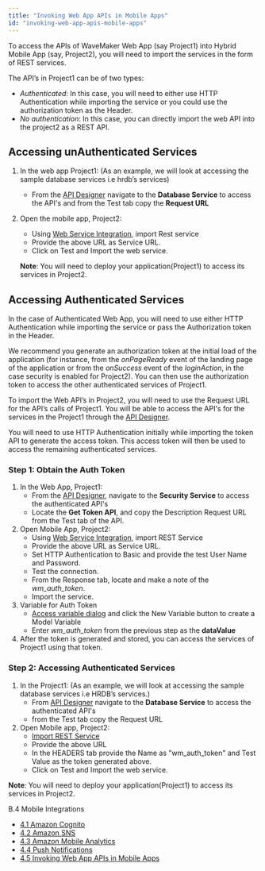 ```yaml
---
title: "Invoking Web App APIs in Mobile Apps"
id: "invoking-web-app-apis-mobile-apps"
---
```


To access the APIs of WaveMaker Web App (say Project1) into Hybrid Mobile App (say, Project2), you will need to import the services in the form of REST services.

The API’s in Project1 can be of two types:

- _Authenticated_: In this case, you will need to either use HTTP Authentication while importing the service or you could use the authorization token as the Header.
- _No authentication_: In this case, you can directly import the web API into the project2 as a REST API.

## Accessing unAuthenticated Services

1. In the web app Project1: (As an example, we will look at accessing the sample database services i.e hrdb’s services)
    - From the [API Designer](/learn/assets/API_Access.png) navigate to the **Database Service** to access the API's and from the Test tab copy the **Request URL**
2. Open the mobile app, Project2:
    
    - Using [Web Service Integration](/learn/app-development/services/web-services/web-services/), import Rest service
    - Provide the above URL as Service URL.
    - Click on Test and Import the web service.
    
    **Note**: You will need to deploy your application(Project1) to access its services in Project2.

## Accessing Authenticated Services

In the case of Authenticated Web App, you will need to use either HTTP Authentication while importing the service or pass the Authorization token in the Header.

We recommend you generate an authorization token at the initial load of the application (for instance, from the _onPageReady_ event of the landing page of the application or from the _onSuccess_ event of the _loginAction_, in the case security is enabled for Project2). You can then use the authorization token to access the other authenticated services of Project1.

To import the Web API’s in Project2, you will need to use the Request URL for the API’s calls of Project1. You will be able to access the API's for the services in the Project1 through the [API Designer](/learn/assets/API_Access.png).

You will need to use HTTP Authentication initially while importing the token API to generate the access token. This access token will then be used to access the remaining authenticated services.

### Step 1: Obtain the Auth Token

1. In the Web App, Project1:
    - From the [API Designer](/learn/assets/API_Access.png), navigate to the **Security Service** to access the authenticated API's
    - Locate the **Get Token API**, and copy the Description Request URL from the Test tab of the API.
2. Open Mobile App, Project2:
    - Using [Web Service Integration](/learn/app-development/services/web-services/web-services/), import REST Service
    - Provide the above URL as Service URL.
    - Set HTTP Authentication to Basic and provide the test User Name and Password.
    - Test the connection.
    - From the Response tab, locate and make a note of the _wm\_auth\_token_.
    - Import the service.
3. Variable for Auth Token
    - [Access variable dialog](/learn/assets/var_sel.png) and click the New Variable button to create a Model Variable
    - Enter _wm\_auth\_token_ from the previous step as the **dataValue**
4. After the token is generated and stored, you can access the services of Project1 using that token.

### Step 2: Accessing Authenticated Services

1. In the Project1: (As an example, we will look at accessing the sample database services i.e HRDB’s services.)
    - From [API Designer](/learn/assets/API_Access.png) navigate to the **Database Service** to access the authenticated API's
    - from the Test tab copy the Request URL
2. Open Mobile app, Project2:
    - [Import REST Service](/learn/app-development/services/web-services/web-services/)
    - Provide the above URL
    - In the HEADERS tab provide the Name as "wm\_auth\_token" and Test Value as the token generated above.
    - Click on Test and Import the web service.

**Note**: You will need to deploy your application(Project1) to access its services in Project2.

B.4 Mobile Integrations

- [4.1 Amazon Cognito](/learn/hybrid-mobile/mobile-integrations/)
- [4.2 Amazon SNS](/learn/hybrid-mobile/mobile-integrations-amazon-sns/)
- [4.3 Amazon Mobile Analytics](/learn/hybrid-mobile/mobile-integrations-amazon-mobile-analytics/)
- [4.4 Push Notifications](/learn/hybrid-mobile/use-push-notification-wm-mobile-app/)
- [4.5 Invoking Web App APIs in Mobile Apps](#)
